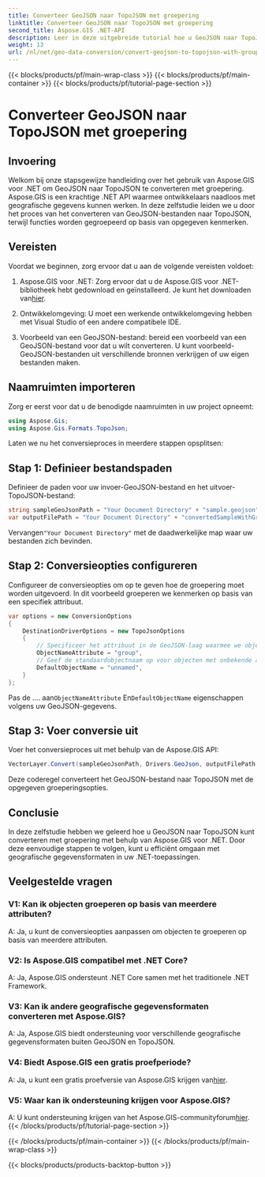 ```yaml
---
title: Converteer GeoJSON naar TopoJSON met groepering
linktitle: Converteer GeoJSON naar TopoJSON met groepering
second_title: Aspose.GIS .NET-API
description: Leer in deze uitgebreide tutorial hoe u GeoJSON naar TopoJSON kunt converteren met groepering met behulp van Aspose.GIS voor .NET.
weight: 13
url: /nl/net/geo-data-conversion/convert-geojson-to-topojson-with-grouping/
---
```


{{< blocks/products/pf/main-wrap-class >}}
{{< blocks/products/pf/main-container >}}
{{< blocks/products/pf/tutorial-page-section >}}

# Converteer GeoJSON naar TopoJSON met groepering

## Invoering

Welkom bij onze stapsgewijze handleiding over het gebruik van Aspose.GIS voor .NET om GeoJSON naar TopoJSON te converteren met groepering. Aspose.GIS is een krachtige .NET API waarmee ontwikkelaars naadloos met geografische gegevens kunnen werken. In deze zelfstudie leiden we u door het proces van het converteren van GeoJSON-bestanden naar TopoJSON, terwijl functies worden gegroepeerd op basis van opgegeven kenmerken.

## Vereisten

Voordat we beginnen, zorg ervoor dat u aan de volgende vereisten voldoet:

1.  Aspose.GIS voor .NET: Zorg ervoor dat u de Aspose.GIS voor .NET-bibliotheek hebt gedownload en geïnstalleerd. Je kunt het downloaden van[hier](https://releases.aspose.com/gis/net/).

2. Ontwikkelomgeving: U moet een werkende ontwikkelomgeving hebben met Visual Studio of een andere compatibele IDE.

3. Voorbeeld van een GeoJSON-bestand: bereid een voorbeeld van een GeoJSON-bestand voor dat u wilt converteren. U kunt voorbeeld-GeoJSON-bestanden uit verschillende bronnen verkrijgen of uw eigen bestanden maken.

## Naamruimten importeren

Zorg er eerst voor dat u de benodigde naamruimten in uw project opneemt:

```csharp
using Aspose.Gis;
using Aspose.Gis.Formats.TopoJson;
```


Laten we nu het conversieproces in meerdere stappen opsplitsen:

## Stap 1: Definieer bestandspaden

Definieer de paden voor uw invoer-GeoJSON-bestand en het uitvoer-TopoJSON-bestand:

```csharp
string sampleGeoJsonPath = "Your Document Directory" + "sample.geojson";
var outputFilePath = "Your Document Directory" + "convertedSampleWithGrouping_out.topojson";
```

 Vervangen`"Your Document Directory"` met de daadwerkelijke map waar uw bestanden zich bevinden.

## Stap 2: Conversieopties configureren

Configureer de conversieopties om op te geven hoe de groepering moet worden uitgevoerd. In dit voorbeeld groeperen we kenmerken op basis van een specifiek attribuut.

```csharp
var options = new ConversionOptions
{
    DestinationDriverOptions = new TopoJsonOptions
    {
        // Specificeer het attribuut in de GeoJSON-laag waarmee we objecten gaan groeperen
        ObjectNameAttribute = "group",
        // Geef de standaardobjectnaam op voor objecten met onbekende attribuutwaarden
        DefaultObjectName = "unnamed",
    }
};
```

 Pas de .... aan`ObjectNameAttribute` En`DefaultObjectName` eigenschappen volgens uw GeoJSON-gegevens.

## Stap 3: Voer conversie uit

Voer het conversieproces uit met behulp van de Aspose.GIS API:

```csharp
VectorLayer.Convert(sampleGeoJsonPath, Drivers.GeoJson, outputFilePath, Drivers.TopoJson, options);
```

Deze coderegel converteert het GeoJSON-bestand naar TopoJSON met de opgegeven groeperingsopties.

## Conclusie

In deze zelfstudie hebben we geleerd hoe u GeoJSON naar TopoJSON kunt converteren met groepering met behulp van Aspose.GIS voor .NET. Door deze eenvoudige stappen te volgen, kunt u efficiënt omgaan met geografische gegevensformaten in uw .NET-toepassingen.

## Veelgestelde vragen

### V1: Kan ik objecten groeperen op basis van meerdere attributen?
A: Ja, u kunt de conversieopties aanpassen om objecten te groeperen op basis van meerdere attributen.

### V2: Is Aspose.GIS compatibel met .NET Core?
A: Ja, Aspose.GIS ondersteunt .NET Core samen met het traditionele .NET Framework.

### V3: Kan ik andere geografische gegevensformaten converteren met Aspose.GIS?
A: Ja, Aspose.GIS biedt ondersteuning voor verschillende geografische gegevensformaten buiten GeoJSON en TopoJSON.

### V4: Biedt Aspose.GIS een gratis proefperiode?
 A: Ja, u kunt een gratis proefversie van Aspose.GIS krijgen van[hier](https://releases.aspose.com/).

### V5: Waar kan ik ondersteuning krijgen voor Aspose.GIS?
 A: U kunt ondersteuning krijgen van het Aspose.GIS-communityforum[hier](https://forum.aspose.com/c/gis/33).
{{< /blocks/products/pf/tutorial-page-section >}}

{{< /blocks/products/pf/main-container >}}
{{< /blocks/products/pf/main-wrap-class >}}

{{< blocks/products/products-backtop-button >}}
